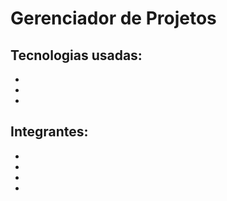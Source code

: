 # Gerenciador de Projetos

## Tecnologias usadas:
- 
- 
- 

## Integrantes:
- []()
- []()
- []()
- []()

